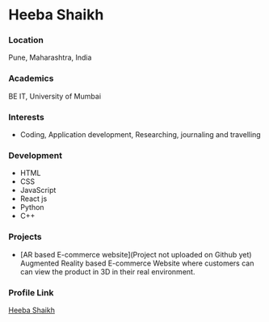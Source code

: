 # Heeba Shaikh

### Location

Pune, Maharashtra, India

### Academics

BE IT, University of Mumbai

### Interests

- Coding, Application development, Researching, journaling and travelling

### Development

- HTML
- CSS
- JavaScript
- React js
- Python
- C++

### Projects

- [AR based E-commerce website](Project not uploaded on Github yet) Augmented Reality based E-commerce Website where customers can can view the product in 3D in their real environment.

### Profile Link

[Heeba Shaikh](https://github.com/ShaikhHeeba07)